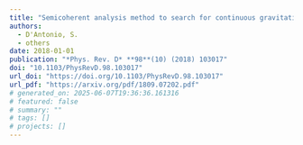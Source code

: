 ```yaml
---
title: "Semicoherent analysis method to search for continuous gravitational waves emitted by ultralight boson clouds around spinning black holes"
authors:
  - D'Antonio, S.
  - others
date: 2018-01-01
publication: "*Phys. Rev. D* **98**(10) (2018) 103017"
doi: "10.1103/PhysRevD.98.103017"
url_doi: "https://doi.org/10.1103/PhysRevD.98.103017"
url_pdf: "https://arxiv.org/pdf/1809.07202.pdf"
# generated_on: 2025-06-07T19:36:36.161316
# featured: false
# summary: ""
# tags: []
# projects: []
---
```

